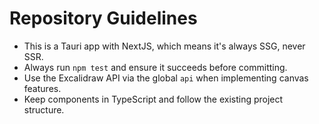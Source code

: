 # Repository Guidelines

- This is a Tauri app with NextJS, which means it's always SSG, never SSR.
- Always run `npm test` and ensure it succeeds before committing.
- Use the Excalidraw API via the global `api` when implementing canvas features.
- Keep components in TypeScript and follow the existing project structure.
